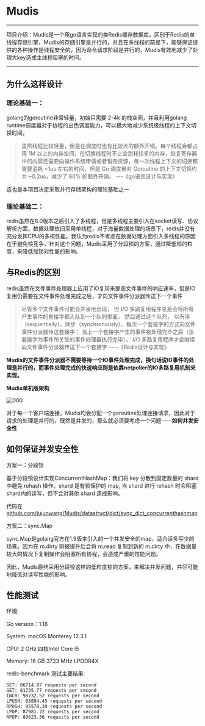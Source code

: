 # Mudis

---

项目介绍：Mudis是一个用go语言实现的类Redis缓存数据库，区别于Redis的单线程存储引擎，Mudis的存储引擎是并行的，并且在多线程的前提下，能够保证提供的各种操作是线程安全的，因为命令请求阶段是并行的，Mudis有效地减少了处理大key造成主线程阻塞的时间。

---

## 为什么这样设计

### 理论基础一：

golang的goroutine非常轻量，初始只需要 2-4k 的栈空间，并且利用golang runtime调度器对于协程的出色调度能力，可以极大地减少系统级线程的上下文切换时间，

> 虽然线程比较轻量，但是在调度时也有比较大的额外开销。每个线程会都占用 1M 以上的内存空间，在切换线程时不止会消耗较多的内存，恢复寄存器中的内容还需要向操作系统申请或者销毁资源，每一次线程上下文的切换都需要消耗 ~1us 左右的时间，但是 Go 调度器对 Goroutine 的上下文切换约为 ~0.2us，减少了 80% 的额外开销。 ---《go语言设计与实现》

这也是本项目决定采取并行存储架构的理论基础之一

### 理论基础二：

redis虽然在6.0版本之后引入了多线程，但是多线程主要引入在socket读写、协议解析方面，数据处理依旧采用单线程，对于海量数据处理的场景下，redis并没有充分发挥CPU的多核性能。我认为redis不考虑在数据处理方面引入多线程的原因在于避免锁竞争，针对这个问题，Mudis采用了分段锁的方案，通过降低锁的粒度，来降低加锁对性能的影响。

## 与Redis的区别

redis虽然在文件事件处理器上应用了IO复用来提高文件事件的响应速率，但是IO复用仍需要在文件事件处理完成之后，才向文件事件分派器传送下一个事件

> 尽管多个文件事件可能会并发地出现， 但 I/O 多路复用程序总是会将所有产生事件的套接字都入队到一个队列里面， 然后通过这个队列， 以有序（sequentially）、同步（synchronously）、每次一个套接字的方式向文件事件分派器传送套接字： 当上一个套接字产生的事件被处理完毕之后（该套接字为事件所关联的事件处理器执行完毕）， I/O 多路复用程序才会继续向文件事件分派器传送下一个套接字                 ----《Redis设计与实现》

**Mudis的文件事件分派器不需要等待一个IO事件处理完成，换句话说IO事件的处理是并行的，而事件处理完成的快速响应则是依靠netpoller的IO多路复用机制来实现。**

**Mudis单机版架构**

![000](https://github.com/jujunwang/picture/blob/master/Mudis000.png?raw=true)

对于每一个客户端连接，Mudis均会分配一个goroutine处理连接请求，因此对于请求的处理是并行的，既然是并发的，那么就必须要考虑一个问题——**如何并发安全性**

## 如何保证并发安全性

方案一：分段锁

基于分段锁设计实现ConcurrentHashMap：我们将 key 分散到固定数量的 shard 中避免 rehash 操作。shard 是有锁保护的 map, 当 shard 进行 rehash 时会阻塞shard内的读写，但不会对其他 shard 造成影响。

代码在[github.com/jujunwang/Mudis/datastruct/dict/sync_dict_concurrenthashmap](https://github.com/jujunwang/Mudis/blob/master/datastruct/dict/sync_dict_concurrenthashmap.go)

方案二：sync.Map

sync.Map是golang官方在1.9版本引入的一个并发安全的map，适合读多写少的场景。因为在 m.dirty 刚被提升后会将 m.read 复制到新的 m.dirty 中，在数据量较大的情况下复制操作会阻塞所有协程，会造成严重的性能问题。

因此，Mudis最终采用分段锁这样的低粒度锁的方案，来解决并发问题，并尽可能地降低对读写性能的影响。

## 性能测试

环境:

Go version：1.18

System: macOS Monterey 12.3.1

CPU: 2 GHz 四核Intel Core i5

Memory: 16 GB 3733 MHz LPDDR4X

redis-benchmark 测试主要结果:

```
SET: 86714.87 requests per second
GET: 81735.77 requests per second
INCR: 98732.52 requests per second
LPUSH: 88894.45 requests per second
RPUSH: 95578.39 requests per second
LPOP: 87981.72 requests per second
RPOP: 89623.36 requests per second
```

